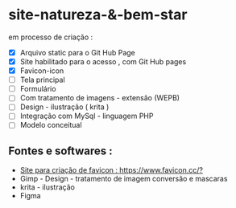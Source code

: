 # site-natureza-&-bem-star
em processo de criação :

 - [x] Arquivo static para o Git Hub Page
 - [x] Site habilitado para o acesso , com Git Hub pages
 - [x] Favicon-icon
 - [ ] Tela principal
 - [ ] Formulário
 - [ ] Com tratamento de imagens - extensão (WEPB)
 - [ ] Design - ilustração ( krita )
 - [ ] Integração com MySql - linguagem PHP
 - [ ] Modelo conceitual

## Fontes e softwares :
* [Site para criação de favicon : https://www.favicon.cc/? ](https://www.favicon.cc/?)
* Gimp - Design - tratamento de imagem conversão e mascaras
* krita - ilustração
* Figma
  
